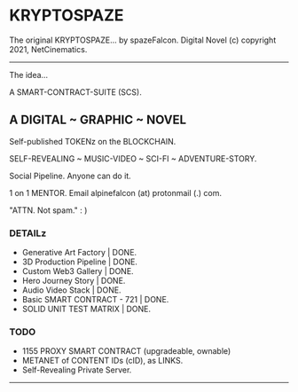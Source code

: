 # KRYPTOSPAZE
The original KRYPTOSPAZE... by spazeFalcon.
Digital Novel (c) copyright 2021, NetCinematics.

----------

The idea...

A SMART-CONTRACT-SUITE (SCS).

## A DIGITAL ~ GRAPHIC ~ NOVEL

Self-published TOKENz on the BLOCKCHAIN.

SELF-REVEALING ~ MUSIC-VIDEO ~ SCI-FI ~ ADVENTURE-STORY.

Social Pipeline. Anyone can do it.

1 on 1 MENTOR. Email alpinefalcon (at) protonmail (.) com.

"ATTN. Not spam." : )

### DETAILz

- Generative Art Factory | DONE.
- 3D Production Pipeline | DONE.
- Custom Web3 Gallery | DONE.
- Hero Journey Story | DONE.
- Audio Video Stack | DONE.
- Basic SMART CONTRACT - 721 | DONE.
- SOLID UNIT TEST MATRIX | DONE.

### TODO
- 1155 PROXY SMART CONTRACT (upgradeable, ownable)
- METANET of CONTENT IDs (cID), as LINKS.
- Self-Revealing Private Server.

---
